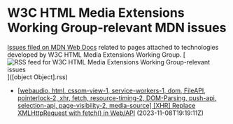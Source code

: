 # W3C HTML Media Extensions Working Group-relevant MDN issues

[Issues filed on MDN Web Docs](https://github.com/mdn/content/issues) related to pages attached to technologies developed by W3C HTML Media Extensions Working Group. [![RSS feed for W3C HTML Media Extensions Working Group-relevant issues](https://www.w3.org/QA/2007/04/feed_icon)]([object Object].rss)

* [\[webaudio, html, cssom-view-1, service-workers-1, dom, FileAPI, pointerlock-2, xhr, fetch, resource-timing-2, DOM-Parsing, push-api, selection-api, page-visibility-2, media-source\] \[XHR\] Replace XMLHttpRequest with fetch() in Web/API](https://github.com/mdn/content/issues/30131) (2023-11-08T19:19:11Z)
  
